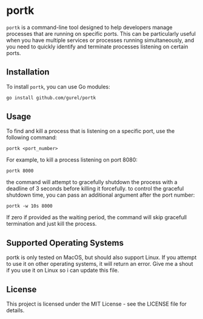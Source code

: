 # portk
`portk` is a command-line tool designed to help developers manage processes that are running on specific ports. This can be particularly useful when you have multiple services or processes running simultaneously, and you need to quickly identify and terminate processes listening on certain ports.

## Installation
To install `portk`, you can use Go modules:

```bash
go install github.com/gurel/portk
```

## Usage
To find and kill a process that is listening on a specific port, use the following command:

```
portk <port_number>
```

For example, to kill a process listening on port 8080:

```
portk 8000
```

the command will attempt to gracefully shutdown the process with a deadline of 3 seconds before killing it forcefully. to control the graceful shutdown time, you can pass an additional argument after the port number:

```
portk -w 10s 8000
```

If zero if provided as the waiting period, the command will skip gracefull termination and just kill the process.

## Supported Operating Systems
portk is only tested on MacOS, but should also support Linux. If you attempt to use it on other operating systems, it will return an error. Give me a shout if you use it on Linux so i can update this file.

## License
This project is licensed under the MIT License - see the LICENSE file for details.